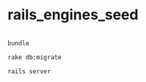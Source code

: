 rails_engines_seed
==================


<code>
bundle
</code>
<code>
rake db:migrate
</code>
<code>
rails server
</code>

